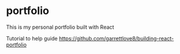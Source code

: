 # portfolio
This is my personal portfolio built with React


Tutorial to help guide 
https://github.com/garrettlove8/building-react-portfolio